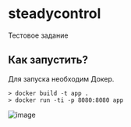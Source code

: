 # steadycontrol
Тестовое задание

## Как запустить?
Для запуска необходим Докер.

```
> docker build -t app .
> docker run -ti -p 8080:8080 app
```

![image](https://user-images.githubusercontent.com/56651670/202520486-f5d27f40-fa74-4687-b269-d783104d70d9.png)

